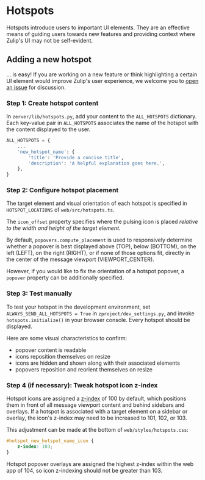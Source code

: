 # Hotspots

Hotspots introduce users to important UI elements. They are an effective
means of guiding users towards new features and providing context where
Zulip's UI may not be self-evident.

## Adding a new hotspot

... is easy! If you are working on a new feature or think highlighting a
certain UI element would improve Zulip's user experience, we welcome you to
[open an issue](https://github.com/zulip/zulip/issues/new?title=hotspot%20request:)
for discussion.

### Step 1: Create hotspot content

In `zerver/lib/hotspots.py`, add your content to the `ALL_HOTSPOTS` dictionary.
Each key-value pair in `ALL_HOTSPOTS` associates the name of the hotspot with the
content displayed to the user.

```python
ALL_HOTSPOTS = {
    ...
    'new_hotspot_name': {
        'title': 'Provide a concise title',
        'description': 'A helpful explanation goes here.',
    },
}
```

### Step 2: Configure hotspot placement

The target element and visual orientation of each hotspot is specified in
`HOTSPOT_LOCATIONS` of `web/src/hotspots.ts`.

The `icon_offset` property specifies where the pulsing icon is placed _relative to
the width and height of the target element_.

By default, `popovers.compute_placement` is used to responsively
determine whether a popover is best displayed above (TOP), below (BOTTOM),
on the left (LEFT), on the right (RIGHT), or if none of those options fit,
directly in the center of the message viewport (VIEWPORT_CENTER).

However, if you would like to fix the orientation of a hotspot popover, a
`popover` property can be additionally specified.

### Step 3: Test manually

To test your hotspot in the development environment, set
`ALWAYS_SEND_ALL_HOTSPOTS = True` in `zproject/dev_settings.py`, and
invoke `hotspots.initialize()` in your browser console. Every hotspot
should be displayed.

Here are some visual characteristics to confirm:

- popover content is readable
- icons reposition themselves on resize
- icons are hidden and shown along with their associated elements
- popovers reposition and reorient themselves on resize

### Step 4 (if necessary): Tweak hotspot icon z-index

Hotspot icons are assigned a [z-index](https://developer.mozilla.org/en-US/docs/Web/CSS/z-index)
of 100 by default, which positions them in front of all message viewport
content and behind sidebars and overlays. If a hotspot is associated with
a target element on a sidebar or overlay, the icon's z-index may need to
be increased to 101, 102, or 103.

This adjustment can be made at the bottom of `web/styles/hotspots.css`:

```css
#hotspot_new_hotspot_name_icon {
    z-index: 103;
}
```

Hotspot popover overlays are assigned the highest z-index within the web app
of 104, so icon z-indexing should not be greater than 103.
